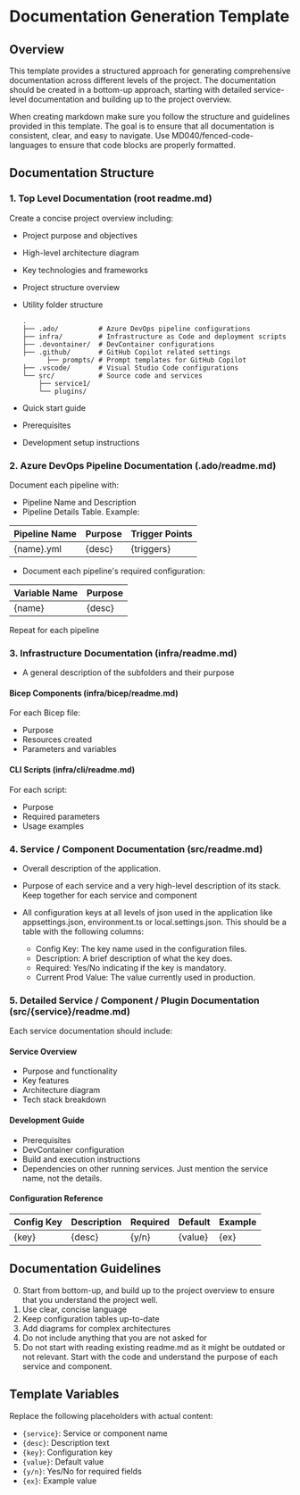 # Documentation Generation Template

## Overview

This template provides a structured approach for generating comprehensive documentation across different levels of the project. The documentation should be created in a bottom-up approach, starting with detailed service-level documentation and building up to the project overview.

When creating markdown make sure you follow the structure and guidelines provided in this template. The goal is to ensure that all documentation is consistent, clear, and easy to navigate. Use MD040/fenced-code-languages to ensure that code blocks are properly formatted.

## Documentation Structure

### 1. Top Level Documentation (root readme.md)

Create a concise project overview including:

- Project purpose and objectives
- High-level architecture diagram
- Key technologies and frameworks
- Project structure overview
- Utility folder structure

  ```
  .
  ├── .ado/          # Azure DevOps pipeline configurations
  ├── infra/         # Infrastructure as Code and deployment scripts
  ├── .devontainer/  # DevContainer configurations
  ├── .github/       # GitHub Copilot related settings
        ├── prompts/ # Prompt templates for GitHub Copilot
  ├── .vscode/       # Visual Studio Code configurations
  └── src/           # Source code and services
      ├── service1/
      └── plugins/
  ```

- Quick start guide
- Prerequisites
- Development setup instructions

### 2. Azure DevOps Pipeline Documentation (.ado/readme.md)

Document each pipeline with:

- Pipeline Name and Description
- Pipeline Details Table. Example:

| Pipeline Name | Purpose | Trigger Points |
| ------------- | ------- | -------------- |
| {name}.yml    | {desc}  | {triggers}     |

- Document each pipeline's required configuration:

| Variable Name | Purpose |
| ------------- | ------- |
| {name}        | {desc}  |

Repeat for each pipeline

### 3. Infrastructure Documentation (infra/readme.md)

- A general description of the subfolders and their purpose

#### Bicep Components (infra/bicep/readme.md)

For each Bicep file:

- Purpose
- Resources created
- Parameters and variables

#### CLI Scripts (infra/cli/readme.md)

For each script:

- Purpose
- Required parameters
- Usage examples

### 4. Service / Component Documentation (src/readme.md)

- Overall description of the application.
- Purpose of each service and a very high-level description of its stack. Keep together for each service and component
- All configuration keys at all levels of json used in the application like appsettings.json, environment.ts or local.settings.json. This should be a table with the following columns:

  - Config Key: The key name used in the configuration files.
  - Description: A brief description of what the key does.
  - Required: Yes/No indicating if the key is mandatory.
  - Current Prod Value: The value currently used in production.

### 5. Detailed Service / Component / Plugin Documentation (src/{service}/readme.md)

Each service documentation should include:

#### Service Overview

- Purpose and functionality
- Key features
- Architecture diagram
- Tech stack breakdown

#### Development Guide

- Prerequisites
- DevContainer configuration
- Build and execution instructions
- Dependencies on other running services. Just mention the service name, not the details.

#### Configuration Reference

| Config Key | Description | Required | Default | Example |
| ---------- | ----------- | -------- | ------- | ------- |
| {key}      | {desc}      | {y/n}    | {value} | {ex}    |

## Documentation Guidelines

0. Start from bottom-up, and build up to the project overview to ensure that you understand the project well.
1. Use clear, concise language
2. Keep configuration tables up-to-date
3. Add diagrams for complex architectures
4. Do not include anything that you are not asked for
5. Do not start with reading existing readme.md as it might be outdated or not relevant. Start with the code and understand the purpose of each service and component.

## Template Variables

Replace the following placeholders with actual content:

- `{service}`: Service or component name
- `{desc}`: Description text
- `{key}`: Configuration key
- `{value}`: Default value
- `{y/n}`: Yes/No for required fields
- `{ex}`: Example value
